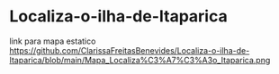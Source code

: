 # Localiza-o-ilha-de-Itaparica

link para mapa estatico <https://github.com/ClarissaFreitasBenevides/Localiza-o-ilha-de-Itaparica/blob/main/Mapa_Localiza%C3%A7%C3%A3o_Itaparica.png>

